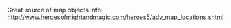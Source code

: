 
Great source of map objects info: 
http://www.heroesofmightandmagic.com/heroes5/adv_map_locations.shtml
